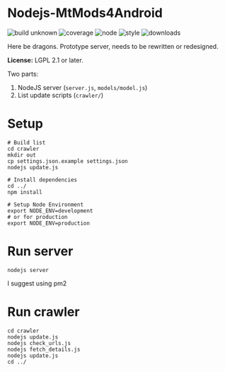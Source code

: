# Nodejs-MtMods4Android

![build unknown](https://img.shields.io/badge/build-unknown-lightgrey.svg)
![coverage](https://img.shields.io/badge/coverage-NaN%25-red.svg)
![node](https://img.shields.io/badge/node-4.8.0-yellowgreen.svg)
![style](https://img.shields.io/badge/style-linuxish-brightgreen.svg)
![downloads](https://img.shields.io/badge/downloads-1%20\(me\)-red.svg)

Here be dragons. Prototype server, needs to be rewritten or redesigned.

**License:** LGPL 2.1 or later.

Two parts:

1. NodeJS server (`server.js`, `models/model.js`)
2. List update scripts (`crawler/`)

# Setup

	# Build list
	cd crawler
	mkdir out
	cp settings.json.example settings.json
	nodejs update.js

	# Install dependencies
	cd ../
	npm install

	# Setup Node Environment
	export NODE_ENV=development
	# or for production
	export NODE_ENV=production


# Run server

	nodejs server

I suggest using pm2

# Run crawler

	cd crawler
	nodejs update.js
	nodejs check_urls.js
	nodejs fetch_details.js
	nodejs update.js
	cd ../
